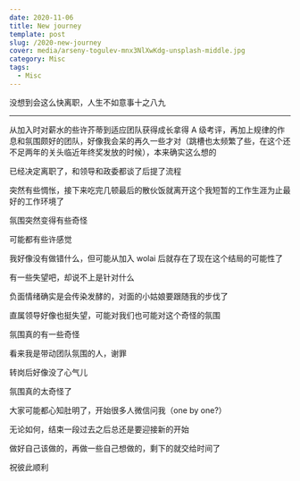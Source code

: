 ```yaml
---
date: 2020-11-06
title: New journey
template: post
slug: /2020-new-journey
cover: media/arseny-togulev-mnx3NlXwKdg-unsplash-middle.jpg
category: Misc
tags:
  - Misc
---
```


没想到会这么快离职，人生不如意事十之八九

---

从加入时对薪水的些许芥蒂到适应团队获得成长拿得 A 级考评，再加上规律的作息和氛围颇好的团队，好像我会呆的再久一些才对（跳槽也太频繁了些，在这个还不足两年的关头临近年终奖发放的时候），本来确实这么想的

已经决定离职了，和领导和政委都谈了后提了流程

突然有些惆怅，接下来吃完几顿最后的散伙饭就离开这个我短暂的工作生涯为止最好的工作环境了

氛围突然变得有些奇怪

可能都有些许感觉

我好像没有做错什么，但可能从加入 wolai 后就存在了现在这个结局的可能性了

有一些失望吧，却说不上是针对什么

负面情绪确实是会传染发酵的，对面的小姑娘要跟随我的步伐了

直属领导好像也挺失望，可能对我们也可能对这个奇怪的氛围

氛围真的有一些奇怪

看来我是带动团队氛围的人，谢罪

转岗后好像没了心气儿

氛围真的太奇怪了

大家可能都心知肚明了，开始很多人微信问我（one by one?）

无论如何，结束一段过去之后总还是要迎接新的开始

做好自己该做的，再做一些自己想做的，剩下的就交给时间了

祝彼此顺利
